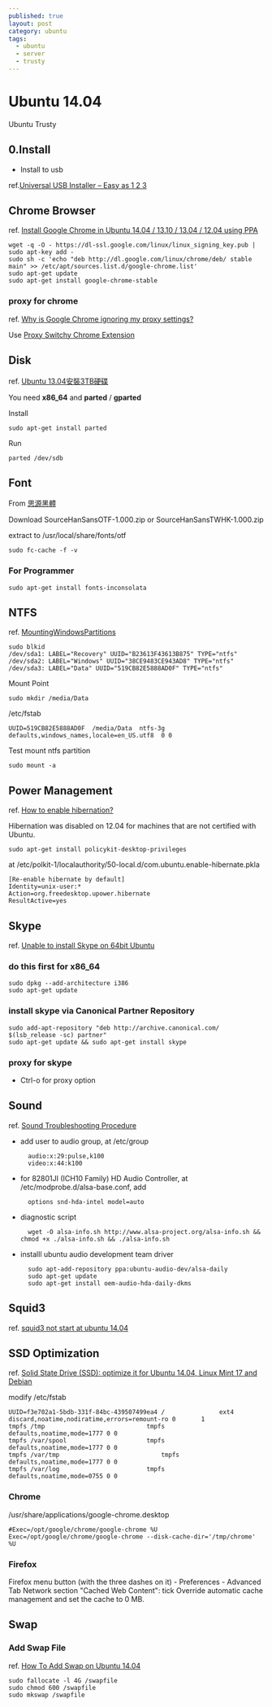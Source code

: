 ```yaml
---
published: true
layout: post
category: ubuntu
tags: 
  - ubuntu
  - server
  - trusty
---
```


# Ubuntu 14.04
Ubuntu Trusty

## 0.Install

* Install to usb

ref.[Universal USB Installer – Easy as 1 2 3](http://www.pendrivelinux.com/universal-usb-installer-easy-as-1-2-3/)

## Chrome Browser
ref. [Install Google Chrome in Ubuntu 14.04 / 13.10 / 13.04 / 12.04 using PPA](http://www.howopensource.com/2011/10/install-google-chrome-in-ubuntu-11-10-11-04-10-10-10-04/)

    wget -q -O - https://dl-ssl.google.com/linux/linux_signing_key.pub | sudo apt-key add -
    sudo sh -c 'echo "deb http://dl.google.com/linux/chrome/deb/ stable main" >> /etc/apt/sources.list.d/google-chrome.list'
    sudo apt-get update
    sudo apt-get install google-chrome-stable

### proxy for chrome
ref. [Why is Google Chrome ignoring my proxy settings?](http://askubuntu.com/questions/66554/why-is-google-chrome-ignoring-my-proxy-settings)

Use [Proxy Switchy Chrome Extension](https://chrome.google.com/webstore/detail/caehdcpeofiiigpdhbabniblemipncjj)

## Disk
ref. [Ubuntu 13.04安裝3TB硬碟](http://www.php5.idv.tw/Ubuntu-13-04-3TB-HDD-%E6%94%AF%E6%8F%B4.shtml)

You need **x86_64** and **parted** / **gparted**

Install

    sudo apt-get install parted

Run

    parted /dev/sdb

## Font
From [思源黑體](http://sourceforge.net/projects/source-han-sans.adobe/files/)

Download SourceHanSansOTF-1.000.zip or SourceHanSansTWHK-1.000.zip

extract to /usr/local/share/fonts/otf

    sudo fc-cache -f -v

### For Programmer

    sudo apt-get install fonts-inconsolata

## NTFS
ref. [MountingWindowsPartitions](https://help.ubuntu.com/community/MountingWindowsPartitions)

    sudo blkid
    /dev/sda1: LABEL="Recovery" UUID="B23613F43613B875" TYPE="ntfs" 
    /dev/sda2: LABEL="Windows" UUID="38CE9483CE943AD8" TYPE="ntfs" 
    /dev/sda3: LABEL="Data" UUID="519CB82E5888AD0F" TYPE="ntfs" 

Mount Point 

    sudo mkdir /media/Data

/etc/fstab

    UUID=519CB82E5888AD0F  /media/Data  ntfs-3g  defaults,windows_names,locale=en_US.utf8  0 0

Test mount ntfs partition

    sudo mount -a

## Power Management
ref. [How to enable hibernation?](http://askubuntu.com/questions/94754/how-to-enable-hibernation)

Hibernation was disabled on 12.04 for machines that are not certified with Ubuntu.

    sudo apt-get install policykit-desktop-privileges

at /etc/polkit-1/localauthority/50-local.d/com.ubuntu.enable-hibernate.pkla    

    [Re-enable hibernate by default]
    Identity=unix-user:*
    Action=org.freedesktop.upower.hibernate
    ResultActive=yes

## Skype
ref. [Unable to install Skype on 64bit Ubuntu](http://askubuntu.com/questions/215298/unable-to-install-skype-on-64bit-ubuntu)

### do this first for x86_64

    sudo dpkg --add-architecture i386
    sudo apt-get update

### install skype via Canonical Partner Repository

    sudo add-apt-repository "deb http://archive.canonical.com/ $(lsb_release -sc) partner"
    sudo apt-get update && sudo apt-get install skype

### proxy for skype

* Ctrl-o for proxy option

## Sound
ref. [Sound Troubleshooting Procedure](https://help.ubuntu.com/community/SoundTroubleshootingProcedure)

* add user to audio group, at /etc/group

        audio:x:29:pulse,k100
        video:x:44:k100

* for 82801JI (ICH10 Family) HD Audio Controller, at /etc/modprobe.d/alsa-base.conf, add

        options snd-hda-intel model=auto

* diagnostic script

        wget -O alsa-info.sh http://www.alsa-project.org/alsa-info.sh && chmod +x ./alsa-info.sh && ./alsa-info.sh

* installl ubuntu audio development team driver

        sudo apt-add-repository ppa:ubuntu-audio-dev/alsa-daily
        sudo apt-get update
        sudo apt-get install oem-audio-hda-daily-dkms

## Squid3
ref. [squid3 not start at ubuntu 14.04](http://ict.tenzenway.com/ubuntu/squid/)

## SSD Optimization
ref. [Solid State Drive (SSD): optimize it for Ubuntu 14.04, Linux Mint 17 and Debian](https://sites.google.com/site/easylinuxtipsproject/ssd)

modify /etc/fstab

    UUID=f3e702a1-5bdb-331f-84bc-439507499ea4 /               ext4    discard,noatime,nodiratime,errors=remount-ro 0       1
    tmpfs /tmp					          tmpfs   defaults,noatime,mode=1777 0 0
    tmpfs /var/spool					  tmpfs	  defaults,noatime,mode=1777 0 0
    tmpfs /var/tmp 					          tmpfs	  defaults,noatime,mode=1777 0 0
    tmpfs /var/log 						  tmpfs	  defaults,noatime,mode=0755 0 0

### Chrome
/usr/share/applications/google-chrome.desktop

    #Exec=/opt/google/chrome/google-chrome %U
    Exec=/opt/google/chrome/google-chrome --disk-cache-dir='/tmp/chrome' %U

### Firefox
Firefox menu button (with the three dashes on it) - Preferences - Advanced
Tab Network
section "Cached Web Content": tick Override automatic cache management and set the cache to 0 MB.

## Swap

### Add Swap File
ref. [How To Add Swap on Ubuntu 14.04](https://www.digitalocean.com/community/tutorials/how-to-add-swap-on-ubuntu-14-04)

    sudo fallocate -l 4G /swapfile
    sudo chmod 600 /swapfile
    sudo mkswap /swapfile